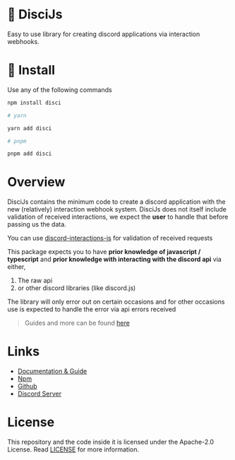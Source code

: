 # 🎨 DisciJs

Easy to use library for creating discord applications via interaction webhooks.

# 🚀 Install

Use any of the following commands

```bash
npm install disci

# yarn

yarn add disci

# pnpm

pnpm add disci

```

# Overview

DisciJs contains the minimum code to create a discord application with the new (relatively) interaction webhook system. DisciJs does not itself include validation of received interactions, we expect the **user** to handle that before passing us the data.

You can use [discord-interactions-js](https://github.com/discord/discord-interactions-js) for validation of received requests

This package expects you to have **prior knowledge of javascript / typescript** and **prior knowledge with interacting with the discord api** via either,

1. The raw api
2. or other discord libraries (like discord.js)

The library will only error out on certain occasions and for other occasions use is expected to handle the error via api errors received

> Guides and more can be found [here](https://dev--disci.netlify.app/)

# Links

* [Documentation & Guide](https://dev--disci.netlify.app/)
* [Npm](https://www.npmjs.com/package/disci)
* [Github](https://github.com/typicalninja493/disci)
* [Discord Server](https://discord.gg/9s52pz6nWX)

# License

This repository and the code inside it is licensed under the Apache-2.0 License. Read [LICENSE](https://github.com/typicalninja493/disci/blob/master/LICENSE) for more information.